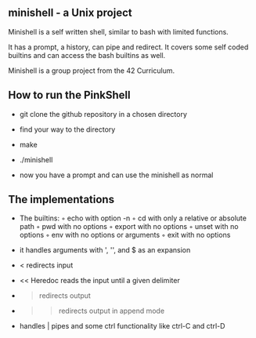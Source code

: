 ##  minishell - a Unix project

Minishell is a self written shell, similar to bash with limited functions. 

It has a prompt, a history, can pipe and redirect. 
It covers some self coded builtins and can access the bash builtins as well.

Minishell is a group project from the 42 Curriculum. 

## How to run the PinkShell

- git clone the github repository in a chosen directory
- find your way to the directory
- make
- ./minishell

- now you have a prompt and can use the minishell as normal

## The implementations

- The builtins:
◦ echo with option -n
◦ cd with only a relative or absolute path ◦ pwd with no options
◦ export with no options
◦ unset with no options
◦ env with no options or arguments
◦ exit with no options

- it handles arguments with ', '', and $ as an expansion
- <  redirects input
- << Heredoc reads the input until a given delimiter
- > redirects output
- >> redirects output in append mode

- handles | pipes and some ctrl functionality like ctrl-C and ctrl-D
